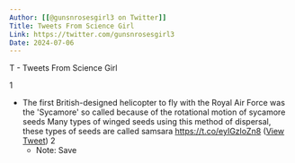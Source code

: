 ```yaml
---
Author: [[@gunsnrosesgirl3 on Twitter]]
Title: Tweets From Science Girl
Link: https://twitter.com/gunsnrosesgirl3
Date: 2024-07-06
---
```

T - Tweets From Science Girl

1
- The first British-designed helicopter to fly with the Royal Air Force was the 'Sycamore' 
  so called because of the rotational motion of sycamore seeds 
  Many types of winged seeds using this method of dispersal, these types of seeds are called samsara 
  https://t.co/eyIGzloZn8 ([View Tweet](https://twitter.com/gunsnrosesgirl3/status/1492192490769821697))
2
    - Note: Save
